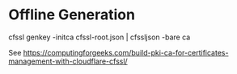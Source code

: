 # Offline Generation

cfssl genkey -initca cfssl-root.json | cfssljson -bare ca

See https://computingforgeeks.com/build-pki-ca-for-certificates-management-with-cloudflare-cfssl/

